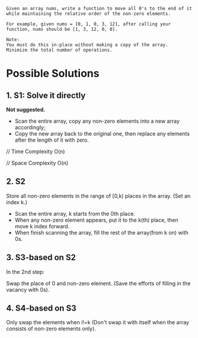 	Given an array nums, write a function to move all 0's to the end of it while maintaining the relative order of the non-zero elements.

	For example, given nums = [0, 1, 0, 3, 12], after calling your function, nums should be [1, 3, 12, 0, 0].

	Note:
	You must do this in-place without making a copy of the array.
	Minimize the total number of operations.

# Possible Solutions

## 1. S1: Solve it directly

**Not suggested.**

+ Scan the entire array, copy any non-zero elements into a new array accordingly;
+ Copy the new array back to the original one, then replace any elements after the length of it with zero.

// Time Complexity O(n)

// Space Complexity O(n)

## 2. S2

Store all non-zero elements in the range of [0,k) places in the array. (Set an index k.)

+ Scan the entire array, k starts from the 0th place.
+ When any non-zero element appears, put it to the k(th) place, then move k index forward.
+ When finish scanning the array, fill the rest of the array(from k on) with 0s.

## 3. S3-based on S2 

In the 2nd step: 

Swap the place of 0 and non-zero element. (Save the efforts of filling in the vacancy with 0s).

## 4. S4-based on S3

Only swap the elements when i!=k (Don't swap it with itself when the array consists of non-zero elements only).